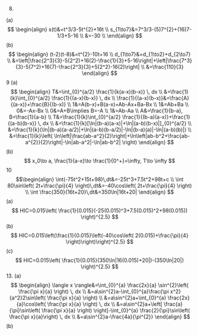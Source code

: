 8.
(a)
$$
\begin{align}
s(t)&=t^3/3-5t^{2}+16t \\
s_{1\to7}&=7^3/3-(5)7^{2}+(16)7-1/3+5-16 \\
&=-30 \\
\end{align}
$$
(b)
$$
\begin{align}
(t-2)(t-8)&=t^{2}-10t+16 \\
d_{1\to7}&=d_{1\to2}+d_{2\to7} \\
&=\left|\frac{2^3}{3}-5(2^2)+16(2)-\frac{1}{3}+5-16\right|+\left|\frac{7^3}{3}-5(7^2)+16(7)-\frac{2^3}{3}+5(2^2)-16(2)\right| \\
&=\frac{110}{3}
\end{align}
$$
9
(a)
$$
\begin{align}
T&=\int_{0}^{a/2} \frac{1}{k(a-x)(b-x)} \, dx \\
 &=\frac{1}{k}\int_{0}^{a/2} \frac{1}{(a-x)(b-x)} \, dx \\
\frac{1}{(a-x)(b-x)}&=\frac{A}{(a-x)}+\frac{B}{(b-x)} \\
1&=A(b-x)+B(a-x)=Ab-Ax+Ba-Bx \\
1&=Ab+Ba \\
0&=-Ax-Bx \\
0&=A+B\implies B=-A \\
1&=Ab-Aa \\
A&=\frac{1}{b-a}, B=\frac{1}{a-b} \\
T&=\frac{1}{k}\int_{0}^{a/2} \frac{1}{(b-a)(a-x)}+\frac{1}{(a-b)(b-x)} \, dx \\
&=\frac{1}{k}[\ln|(b-a)(a-x)|+\ln|(a-b)(b-x)|]_{0}^{a/2} \\
&=\frac{1}{k}(\ln|(b-a)(a-a/2)|+\ln|(a-b)(b-a/2)|-\ln|(b-a)(a)|-\ln|(a-b)(b)|) \\
&=\frac{1}{k}\left( \ln\left|\frac{ab-a^2}{2}\right|+\ln\left|ab-b^2+\frac{ab-a^{2}}{2}\right|-\ln|ab-a^2|-\ln|ab-b^2| \right)
\end{align}
$$
(b)
$$
x_0\to a, \frac{1}{a-x}\to \frac{1}{0^+}=\infty, T\to \infty
$$
10
$$\begin{align}
\int(-75t^2+15t+98)\,dt&=-25t^3+7.5t^2+98t+c \\
\int 80\sin\left( 2t+\frac{\pi}{4} \right)\,dt&=-40\cos\left( 2t+\frac{\pi}{4} \right) \\
\int \frac{350}{16t+20}\,dt&=350\ln|16t+20|
\end{align}
$$
(a)
$$
HIC=0.015\left( \frac{1}{0.015}(-25(0.015)^3+7.5(0.015)^2+98(0.015)) \right)^{2.5}
$$
(b)
$$
HIC=0.015\left(\frac{1}{0.015}\left(-40\cos\left( 2(0.015)+\frac{\pi}{4} \right)\right)\right)^{2.5}
$$
(c)
$$
HIC=0.015\left( \frac{1}{0.015}(350\ln|16(0.015)+20|)-(350\ln|20|) \right)^{2.5}
$$
13.
(a)
$$
\begin{align}
\langle x \rangle&=\int_{0}^{a} \frac{2x}{a} \sin^{2}\left( \frac{\pi x}{a} \right) \, dx \\
&=a\sin^{2}a-\int_{0}^{a}\frac{\pi x^2}{a^2}2\sin\left( \frac{\pi x}{a} \right) \\
&=a\sin^{2}a+\int_{0}^{a} \frac{2x}{a}\cos\left( \frac{\pi x}{a} \right) \, dx \\
&=a\sin^{2}a+\left[ \frac{a}{\pi}\sin\left( \frac{\pi x}{a} \right) \right]-\int_{0}^{a} \frac{2}{\pi}\sin\left( \frac{\pi x}{a}\right) \, dx \\
&=a\sin^{2}a-\frac{4a}{\pi^{2}}
\end{align}
$$
(b)
